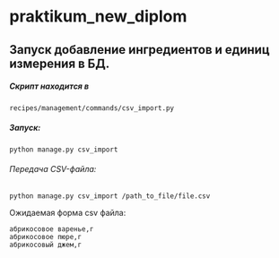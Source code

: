 # praktikum_new_diplom

## Запуск добавление ингредиентов и единиц измерения в БД.

##### Скрипт находится в

`recipes/management/commands/csv_import.py`

##### Запуск:

```commandline
python manage.py csv_import
```

###### Передача CSV-файла:

```commandline
python manage.py csv_import /path_to_file/file.csv
```

Ожидаемая форма csv файла:

```text
абрикосовое варенье,г
абрикосовое пюре,г
абрикосовый джем,г
```
